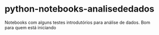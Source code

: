 # python-notebooks-analisededados
 Notebooks com alguns testes introdutórios para análise de dados. Bom para quem está iniciando
